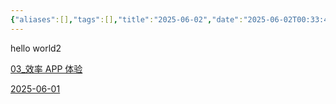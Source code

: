 ```yaml
---
{"aliases":[],"tags":[],"title":"2025-06-02","date":"2025-06-02T00:33:43Z","date_modify":"2025-06-02T01:24:37Z","dg-publish":true,"permalink":"/000-calendar/001-daily/2025-06-02/","dgPassFrontmatter":true,"created":"2025-06-02T00:33:43Z","updated":"2025-06-02T01:24:37Z"}
---
```


hello world2

[03_效率 APP 体验](../../900_Publish/03_效率%20APP%20体验.md)

[2025-06-01](2025-06-01.md)
